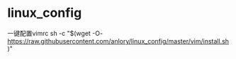 # linux_config


一键配置vimrc
sh -c "$(wget -O- https://raw.githubusercontent.com/anlory/linux_config/master/vim/install.sh)"
